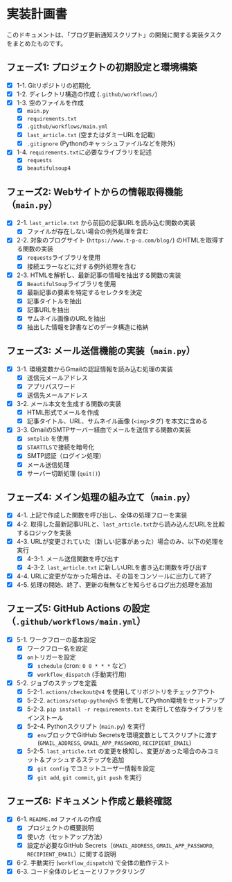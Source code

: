 # 実装計画書

このドキュメントは、「ブログ更新通知スクリプト」の開発に関する実装タスクをまとめたものです。

## フェーズ1: プロジェクトの初期設定と環境構築

- [x] 1-1. Gitリポジトリの初期化
- [x] 1-2. ディレクトリ構造の作成 (`.github/workflows/`)
- [x] 1-3. 空のファイルを作成
    - [x] `main.py`
    - [x] `requirements.txt`
    - [x] `.github/workflows/main.yml`
    - [x] `last_article.txt` (空またはダミーURLを記載)
    - [x] `.gitignore` (Pythonのキャッシュファイルなどを除外)
- [x] 1-4. `requirements.txt`に必要なライブラリを記述
    - [x] `requests`
    - [x] `beautifulsoup4`

## フェーズ2: Webサイトからの情報取得機能（`main.py`）

- [x] 2-1. `last_article.txt` から前回の記事URLを読み込む関数の実装
    - [x] ファイルが存在しない場合の例外処理を含む
- [x] 2-2. 対象のブログサイト (`https://www.t-p-o.com/blog/`) のHTMLを取得する関数の実装
    - [x] `requests`ライブラリを使用
    - [x] 接続エラーなどに対する例外処理を含む
- [x] 2-3. HTMLを解析し、最新記事の情報を抽出する関数の実装
    - [x] `BeautifulSoup`ライブラリを使用
    - [x] 最新記事の要素を特定するセレクタを決定
    - [x] 記事タイトルを抽出
    - [x] 記事URLを抽出
    - [x] サムネイル画像のURLを抽出
    - [x] 抽出した情報を辞書などのデータ構造に格納

## フェーズ3: メール送信機能の実装（`main.py`）

- [x] 3-1. 環境変数からGmailの認証情報を読み込む処理の実装
    - [x] 送信元メールアドレス
    - [x] アプリパスワード
    - [x] 送信先メールアドレス
- [x] 3-2. メール本文を生成する関数の実装
    - [x] HTML形式でメールを作成
    - [x] 記事タイトル、URL、サムネイル画像 (`<img>`タグ) を本文に含める
- [x] 3-3. GmailのSMTPサーバー経由でメールを送信する関数の実装
    - [x] `smtplib` を使用
    - [x] `STARTTLS`で接続を暗号化
    - [x] SMTP認証（ログイン処理）
    - [x] メール送信処理
    - [x] サーバー切断処理 (`quit()`)

## フェーズ4: メイン処理の組み立て（`main.py`）

- [x] 4-1. 上記で作成した関数を呼び出し、全体の処理フローを実装
- [x] 4-2. 取得した最新記事URLと、`last_article.txt`から読み込んだURLを比較するロジックを実装
- [x] 4-3. URLが変更されていた（新しい記事があった）場合のみ、以下の処理を実行
    - [x] 4-3-1. メール送信関数を呼び出す
    - [x] 4-3-2. `last_article.txt` に新しいURLを書き込む関数を呼び出す
- [x] 4-4. URLに変更がなかった場合は、その旨をコンソールに出力して終了
- [x] 4-5. 処理の開始、終了、更新の有無などを知らせるログ出力処理を追加

## フェーズ5: GitHub Actions の設定（`.github/workflows/main.yml`）

- [x] 5-1. ワークフローの基本設定
    - [x] ワークフロー名を設定
    - [x] `on`トリガーを設定
        - [x] `schedule` (cron: `0 0 * * *` など)
        - [x] `workflow_dispatch` (手動実行用)
- [x] 5-2. ジョブのステップを定義
    - [x] 5-2-1. `actions/checkout@v4` を使用してリポジトリをチェックアウト
    - [x] 5-2-2. `actions/setup-python@v5` を使用してPython環境をセットアップ
    - [x] 5-2-3. `pip install -r requirements.txt` を実行して依存ライブラリをインストール
    - [x] 5-2-4. Pythonスクリプト (`main.py`) を実行
        - [x] `env`ブロックでGitHub Secretsを環境変数としてスクリプトに渡す (`GMAIL_ADDRESS`, `GMAIL_APP_PASSWORD`, `RECIPIENT_EMAIL`)
    - [x] 5-2-5. `last_article.txt` の変更を検知し、変更があった場合のみコミット＆プッシュするステップを追加
        - [x] `git config` でコミットユーザー情報を設定
        - [x] `git add`, `git commit`, `git push` を実行

## フェーズ6: ドキュメント作成と最終確認

- [x] 6-1. `README.md` ファイルの作成
    - [x] プロジェクトの概要説明
    - [x] 使い方（セットアップ方法）
    - [x] 設定が必要なGitHub Secrets（`GMAIL_ADDRESS`, `GMAIL_APP_PASSWORD`, `RECIPIENT_EMAIL`）に関する説明
- [x] 6-2. 手動実行 (`workflow_dispatch`) で全体の動作テスト
- [x] 6-3. コード全体のレビューとリファクタリング